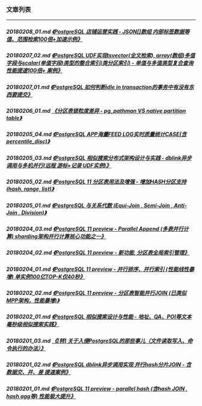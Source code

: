 ### 文章列表  
----  
##### 20180208_01.md   [《PostgreSQL 店铺运营实践 - JSON[]数组 内部标签数据等值、范围检索100倍+加速示例》](20180208_01.md)  
##### 20180207_02.md   [《PostgreSQL UDF实现tsvector(全文检索), array(数组)多值字段与scalar(单值字段)类型的整合索引(类分区索引) - 单值与多值类型复合查询性能提速100倍+ 案例》](20180207_02.md)  
##### 20180207_01.md   [《PostgreSQL 如何判断idle in transaction的事务中有没有东西要提交》](20180207_01.md)  
##### 20180206_01.md   [《分区表锁粒度差异 - pg_pathman VS native partition table》](20180206_01.md)  
##### 20180205_04.md   [《PostgreSQL APP海量FEED LOG实时质量统计CASE(含percentile_disc)》](20180205_04.md)  
##### 20180205_03.md   [《PostgreSQL 相似搜索分布式架构设计与实践 - dblink异步调用与多机并行(远程 游标+记录 UDF实例)》](20180205_03.md)  
##### 20180205_02.md   [《PostgreSQL 11 分区表用法及增强 - 增加HASH分区支持 (hash, range, list)》](20180205_02.md)  
##### 20180205_01.md   [《PostgreSQL 与关系代数 (Equi-Join , Semi-Join , Anti-Join , Division)》](20180205_01.md)  
##### 20180204_03.md   [《PostgreSQL 11 preview - Parallel Append (多表并行计算) sharding架构并行计算核心功能之一》](20180204_03.md)  
##### 20180204_02.md   [《PostgreSQL 11 preview - 新功能, 分区表全局索引管理》](20180204_02.md)  
##### 20180204_01.md   [《PostgreSQL 11 preview - 并行排序、并行索引 (性能线性暴增) 单实例100亿TOP-K仅40秒》](20180204_01.md)  
##### 20180202_02.md   [《PostgreSQL 11 preview - 分区表智能并行JOIN (已类似MPP架构，性能暴增)》](20180202_02.md)  
##### 20180202_01.md   [《PostgreSQL 相似搜索设计与性能 - 地址、QA、POI等文本 毫秒级相似搜索实践》](20180202_01.md)  
##### 20180201_03.md   [《[转] 关于入侵PostgreSQL的那些事儿（文件读取写入、命令执行的办法）》](20180201_03.md)  
##### 20180201_02.md   [《PostgreSQL dblink异步调用实现 并行hash分片JOIN - 含数据交、并、差 提速案例》](20180201_02.md)  
##### 20180201_01.md   [《PostgreSQL 11 preview - parallel hash (含hash JOIN , hash agg等) 性能极大提升》](20180201_01.md)  
